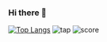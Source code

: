 ### Hi there 👋
[![Top Langs](https://github-readme-stats.vercel.app/api/top-langs/?username=nishi240masa)](https://github.com/anuraghazra/github-readme-stats)
![tap](https://tappil-web.onrender.com/api/myscore?name=west)
<img src="https://tappil-web.onrender.com/api/myscore?name=west" alt="score">

<!--
**nishi240masa/nishi240masa** is a ✨ _special_ ✨ repository because its `README.md` (this file) appears on your GitHub profile.

Here are some ideas to get you started:

- 🔭 I’m currently working on ...
- 🌱 I’m currently learning ...
- 👯 I’m looking to collaborate on ...
- 🤔 I’m looking for help with ...
- 💬 Ask me about ...
- 📫 How to reach me: ...
- 😄 Pronouns: ...
- ⚡ Fun fact: ...
-->
